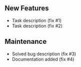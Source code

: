 ## New Features

* Task description (fix #1)
* Task description (fix #2)

## Maintenance

* Solved bug description (fix #3)
* Documentation added (fix #4)